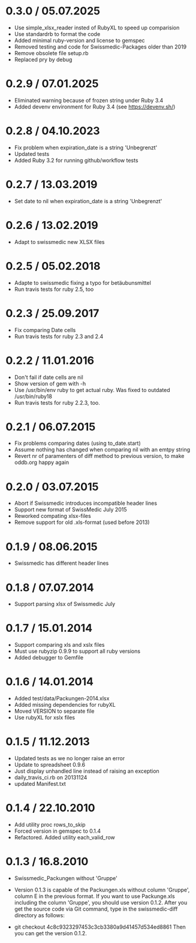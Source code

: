 # 0.3.0 / 05.07.2025

* Use simple_xlsx_reader insted of RubyXL to speed up comparision
* Use standardrb to format the code
* Added minimal ruby-version and license to gemspec
* Removed testing and code for Swissmedic-Packages older than 2019
* Remove obsolete file setup.rb
* Replaced pry by debug

# 0.2.9 / 07.01.2025

* Eliminated warning because of frozen string under Ruby 3.4
* Added devenv environment for Ruby 3.4 (see https://devenv.sh/)

# 0.2.8 / 04.10.2023

* Fix problem when expiration_date is a string 'Unbegrenzt'
* Updated tests
* Added Ruby 3.2 for running github/workflow tests

# 0.2.7 / 13.03.2019

* Set date to nil when expiration_date is a string 'Unbegrenzt'

# 0.2.6 / 13.02.2019

* Adapt to swissmedic new XLSX files

# 0.2.5 / 05.02.2018

* Adapte to swissmedic fixing a typo for betäubunsmittel
* Run travis tests for ruby 2.5, too

# 0.2.3 / 25.09.2017

* Fix comparing Date cells
* Run travis tests for ruby 2.3 and 2.4

# 0.2.2 / 11.01.2016

* Don't fail if date cells are nil
* Show version of gem with -h
* Use /usr/bin/env ruby to get actual ruby. Was fixed to outdated /usr/bin/ruby18
* Run travis tests for ruby 2.2.3, too.

# 0.2.1 / 06.07.2015

* Fix problems comparing dates (using to_date.start)
* Assume nothing has changed when comparing nil with an emtpy string
* Revert nr of paramenters of diff method to previous version, to make oddb.org happy again

# 0.2.0 / 03.07.2015

* Abort if Swissmedic introduces incompatible header lines
* Support new format of SwissMedic July 2015
* Reworked compating xlsx-files
* Remove support for old .xls-format (used before 2013)

# 0.1.9 / 08.06.2015

* Swissmedic has different header lines

# 0.1.8 / 07.07.2014

* Support parsing xlsx of Swissmedic July

# 0.1.7 / 15.01.2014

* Support comparing xls and xslx files
* Must use rubyzip 0.9.9 to support all ruby versions
* Added debugger to Gemfile

# 0.1.6 / 14.01.2014

* Added test/data/Packungen-2014.xlsx
* Added missing dependencies for rubyXL
* Moved VERSION to separate file
* Use rubyXL for xslx files

# 0.1.5 / 11.12.2013

* Updated tests as we no longer raise an error
* Update to spreadsheet 0.9.6
* Just display unhandled line instead of raising an exception
* daily_travis_ci.rb on 20131124
* updated Manifest.txt

# 0.1.4 / 22.10.2010

* Add utility proc rows_to_skip
* Forced version in gemspec to 0.1.4
* Refactored. Added utility each_valid_row

# 0.1.3 / 16.8.2010

* Swissmedic_Packungen without 'Gruppe'

* Version 0.1.3 is capable of the Packungen.xls without column 'Gruppe',
  column E in the previous format. If you want to use Packunge.xls
  including the column 'Gruppe', you should use version 0.1.2. After
  you get the source code via Git command, type in the swissmedic-diff
  directory as follows:

* git checkout 4c8c9323297453c3cb3380a9d41457d534ed8861
  Then you can get the version 0.1.2.
